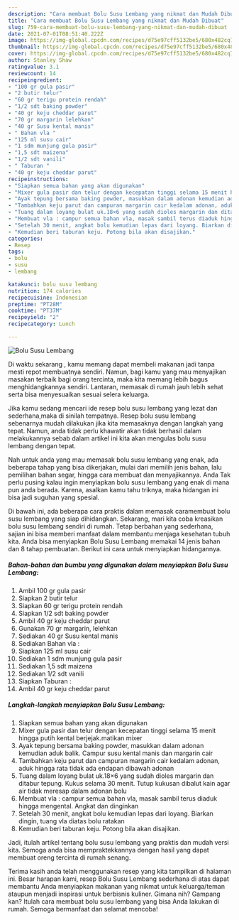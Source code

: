 ```yaml
---
description: "Cara membuat Bolu Susu Lembang yang nikmat dan Mudah Dibuat"
title: "Cara membuat Bolu Susu Lembang yang nikmat dan Mudah Dibuat"
slug: 759-cara-membuat-bolu-susu-lembang-yang-nikmat-dan-mudah-dibuat
date: 2021-07-01T08:51:40.222Z
image: https://img-global.cpcdn.com/recipes/d75e97cff5132be5/680x482cq70/bolu-susu-lembang-foto-resep-utama.jpg
thumbnail: https://img-global.cpcdn.com/recipes/d75e97cff5132be5/680x482cq70/bolu-susu-lembang-foto-resep-utama.jpg
cover: https://img-global.cpcdn.com/recipes/d75e97cff5132be5/680x482cq70/bolu-susu-lembang-foto-resep-utama.jpg
author: Stanley Shaw
ratingvalue: 3.1
reviewcount: 14
recipeingredient:
- "100 gr gula pasir"
- "2 butir telur"
- "60 gr terigu protein rendah"
- "1/2 sdt baking powder"
- "40 gr keju cheddar parut"
- "70 gr margarin lelehkan"
- "40 gr Susu kental manis"
- " Bahan vla "
- "125 ml susu cair"
- "1 sdm munjung gula pasir"
- "1,5 sdt maizena"
- "1/2 sdt vanili"
- " Taburan "
- "40 gr keju cheddar parut"
recipeinstructions:
- "Siapkan semua bahan yang akan digunakan"
- "Mixer gula pasir dan telur dengan kecepatan tinggi selama 15 menit hingga putih kental berjejak.matikan mixer"
- "Ayak tepung bersama baking powder, masukkan dalam adonan kemudian aduk balik. Campur susu kental manis dan margarin cair"
- "Tambahkan keju parut dan campuran margarin cair kedalam adonan, aduk hingga rata tidak ada endapan dibawah adonan"
- "Tuang dalam loyang bulat uk.18×6 yang sudah dioles margarin dan ditabur tepung. Kukus selama 30 menit. Tutup kukusan dibalut kain agar air tidak meresap dalam adonan bolu"
- "Membuat vla : campur semua bahan vla, masak sambil terus diaduk hingga mengental. Angkat dan dinginkan"
- "Setelah 30 menit, angkat bolu kemudian lepas dari loyang. Biarkan dingin, tuang vla diatas bolu ratakan"
- "Kemudian beri taburan keju. Potong bila akan disajikan."
categories:
- Resep
tags:
- bolu
- susu
- lembang

katakunci: bolu susu lembang 
nutrition: 174 calories
recipecuisine: Indonesian
preptime: "PT28M"
cooktime: "PT37M"
recipeyield: "2"
recipecategory: Lunch

---
```



![Bolu Susu Lembang](https://img-global.cpcdn.com/recipes/d75e97cff5132be5/680x482cq70/bolu-susu-lembang-foto-resep-utama.jpg)

Di waktu  sekarang , kamu memang dapat membeli makanan jadi tanpa mesti repot membuatnya sendiri. Namun, bagi kamu yang mau menyajikan masakan terbaik bagi orang tercinta, maka kita memang lebih bagus menghidangkannya sendiri. Lantaran, memasak di rumah jauh lebih sehat serta bisa menyesuaikan sesuai selera keluarga.

Jika kamu sedang mencari ide resep bolu susu lembang yang lezat dan sederhana,maka di sinilah tempatnya. Resep bolu susu lembang  sebenarnya mudah dilakukan jika kita memasaknya dengan langkah yang tepat. Namun, anda tidak perlu khawatir akan tidak berhasil dalam melakukannya 
sebab dalam artikel ini kita akan mengulas bolu susu lembang dengan tepat.  



Nah untuk anda yang mau memasak bolu susu lembang yang enak, ada beberapa tahap yang bisa dikerjakan, mulai dari memilih jenis bahan, lalu pemilihan bahan segar, hingga cara membuat dan menyajikannya. Anda Tak perlu pusing kalau ingin menyiapkan bolu susu lembang yang enak di mana pun anda berada. Karena, asalkan kamu  tahu triknya, maka hidangan ini bisa jadi suguhan yang spesial.

Di bawah ini, ada beberapa cara praktis  dalam memasak caramembuat bolu susu lembang yang siap dihidangkan. Sekarang, mari kita coba kreasikan bolu susu lembang sendiri di rumah. Tetap berbahan yang sederhana, sajian ini bisa memberi manfaat dalam membantu menjaga kesehatan tubuh kita. Anda bisa menyiapkan Bolu Susu Lembang memakai 14 jenis bahan dan 8 tahap pembuatan. Berikut ini cara untuk menyiapkan hidangannya.

<!--inarticleads1-->

##### Bahan-bahan dan bumbu yang digunakan dalam menyiapkan Bolu Susu Lembang:

1. Ambil 100 gr gula pasir
1. Siapkan 2 butir telur
1. Siapkan 60 gr terigu protein rendah
1. Siapkan 1/2 sdt baking powder
1. Ambil 40 gr keju cheddar parut
1. Gunakan 70 gr margarin, lelehkan
1. Sediakan 40 gr Susu kental manis
1. Sediakan  Bahan vla :
1. Siapkan 125 ml susu cair
1. Sediakan 1 sdm munjung gula pasir
1. Sediakan 1,5 sdt maizena
1. Sediakan 1/2 sdt vanili
1. Siapkan  Taburan :
1. Ambil 40 gr keju cheddar parut




<!--inarticleads2-->

##### Langkah-langkah menyiapkan Bolu Susu Lembang:

1. Siapkan semua bahan yang akan digunakan
1. Mixer gula pasir dan telur dengan kecepatan tinggi selama 15 menit hingga putih kental berjejak.matikan mixer
1. Ayak tepung bersama baking powder, masukkan dalam adonan kemudian aduk balik. Campur susu kental manis dan margarin cair
1. Tambahkan keju parut dan campuran margarin cair kedalam adonan, aduk hingga rata tidak ada endapan dibawah adonan
1. Tuang dalam loyang bulat uk.18×6 yang sudah dioles margarin dan ditabur tepung. Kukus selama 30 menit. Tutup kukusan dibalut kain agar air tidak meresap dalam adonan bolu
1. Membuat vla : campur semua bahan vla, masak sambil terus diaduk hingga mengental. Angkat dan dinginkan
1. Setelah 30 menit, angkat bolu kemudian lepas dari loyang. Biarkan dingin, tuang vla diatas bolu ratakan
1. Kemudian beri taburan keju. Potong bila akan disajikan.




Jadi, itulah artikel tentang  bolu susu lembang  yang praktis dan mudah versi kita. Semoga anda bisa mempraktekkannya dengan hasil yang dapat membuat oreng tercinta di rumah senang. 

Terima kasih anda telah menggunakan resep yang kita tampilkan di halaman ini. Besar harapan kami, resep  Bolu Susu Lembang sederhana di atas dapat membantu Anda menyiapkan makanan yang nikmat untuk keluarga/teman ataupun menjadi inspirasi untuk berbisnis kuliner. Gimana nih? Gampang kan? Itulah cara membuat bolu susu lembang yang bisa Anda lakukan di rumah. Semoga bermanfaat dan selamat mencoba!

